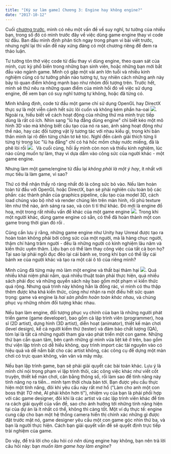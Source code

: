 ```yaml
---
title: "[Ký sự làm game] Chương 3: Engine hay không engine?"
date: "2017-10-12"
---
```


Cuối [chương trước](http://tongtunggiang.com/vi/2017/10/09/ky-su-lam-game-chuong-2-nhung-con-game-dau-tien/), mình có nêu một vấn đề về suy nghĩ, tư tưởng của nhiều bạn, trong số đó có mình trước đây về việc dùng game engine thay vì code từ đầu. Ban đầu mình định phân tích ngay trong phạm vi bài viết trước, nhưng nghĩ lại thì vấn đề này xứng đáng có một chương riêng để đem ra thảo luận.

Tư tưởng tôn thờ việc code từ đầu thay vì dùng engine, theo quan sát của mình, cực kỳ phổ biến trong những bạn sinh viên, hoặc những bạn mới bắt đầu vào ngành game. Mình có gặp một vài anh lớn tuổi và nhiều kinh nghiệm cũng có tư tưởng phần nào tương tự, tuy nhiên cách những anh này bày tỏ quan điểm không mạnh bạo như nhóm đối tượng trên. Trước hết, mình sẽ thử nêu ra những quan điểm của mình hồi đó về việc sử dụng engine, để xem bạn có suy nghĩ tương tự không, hoặc đã từng có.

Mình khẳng định, code từ đầu một game chỉ sử dụng OpenGL hay DirectX thực sự là một viễn cảnh hết sức lôi cuốn và không kém phần ha-oai ![](assets/images/beauty-e1507298864302.png). Ngoài ra, hiểu biết về cách hoạt động của những thứ mà mình trực tiếp dùng là rất có ích. Nhìn sang "lũ hạ đẳng dùng engine" chỉ biết kéo một mô hình 3D vào mà không biết cấu tạo của nó ra sao, ánh sáng hoạt động như thế nào, hay các đối tượng vật lý tương tác với nhau kiểu gì, trong khi bản thân mình lại rõ đến từng chân tơ kẽ tóc. Nghĩ đến cảnh giải thích từng li từng tý trong lúc "lũ hạ đẳng" chỉ có há hốc mồm chảy nước miếng, đã là phê lòi rồi ![](assets/images/still_dreaming-e1507297928546.png).  Và cuối cùng, hồi ấy mình còn non và thiếu kinh nghiệm, lúc nào cũng muốn tự làm, thay vì dựa dẫm vào công sức của người khác - một game engine.

Nhưng làm một game/engine từ đầu lại _không phải là một ý hay_, ít nhất với mục tiêu là làm game, vì sao?

Thứ có thể nhận thấy rõ ràng nhất đó là công sức bỏ vào. Nếu làm hoàn toàn từ đầu với OpenGL hoặc DirectX, bạn sẽ phải nghiên cứu toàn bộ các phần: các thành phần của graphics pipeline, cấu tạo của model 3D, cách load chúng vào bộ nhớ và render chúng lên trên màn hình, rồi phủ texture lên như thế nào, ánh sáng ra sao, và còn ti tỉ thứ khác. Đó mới là engine đồ hoạ, một trong rất nhiều vấn đề khác của một game engine ![](assets/images/burn_joss_stick-e1507298028986.png). Trong khi một người khác, dùng game engine có sẵn, có thể đã hoàn thành một con game trong thời gian đó rồi .

Cũng cần lưu ý rằng, những game engine như Unity hay Unreal được tạo ra hoàn toàn không phải bởi công sức của một người, mà là hàng chục người, thậm chí hàng trăm người - đều là những người có kinh nghiệm lâu năm và kiến thức uyên thâm. Liệu bạn có thể làm thay công việc của tất cả bọn họ? Tại sao lại phải ngồi đục đẽo lại cái bánh xe, trong khi bạn có thể lấy cái bánh xe của người khác và tạo ra một cái ô tô của riêng mình?

Mình cũng đã từng mày mò làm một engine và thất bại thảm hại ![](assets/images/beat_shot-e1507817666493.png). Quá nhiều khái niệm phải nắm, quá nhiều thuật toán phải thực hiện, quá nhiều sách phải đọc và những quyển sách này bao gồm một phạm vi kiến thức quá rộng. Nhưng quá trình này không hẳn là đống rác, vì mình có thu thập thêm được kha khá kiến thức, cũng như nhận ra một điều hết sức quan trọng: game và engine là _hai sản phẩm hoàn toàn khác nhau,_ và chúng phục vụ những nhóm đối tượng khác nhau.

Nếu bạn làm engine, đối tượng phục vụ chính của bạn là những người phát triển game (game developer), bao gồm cả lập trình viên (programmer), hoạ sĩ (2D artist), dựng hình (3D artist), diễn hoạt (animator), thiết kế màn chơi (level design), kể cả người kiểm thử (tester) và đảm bảo chất lượng (QA), tóm lại là tất cả những người tham gia vào phát triển một con game. Những thứ bạn cần quan tâm, bên cạnh những gì mình vừa liệt kê ở trên, bao gồm thư viện lập trình có dễ hiểu không, quy trình import các tài nguyên vào có hiệu quả và dễ nắm bắt cho các artist không, các công cụ để dựng một màn chơi có trực quan không, vân vân và mây mây.

Nếu bạn lập trình game, bạn sẽ phải giải quyết các bài toán khác. Lưu ý là mình chỉ nói trong phạm vi lập trình thôi, các công việc khác như viết cốt truyện, thiết kế màn chơi, cân bằng thông số, rồi làm sao để tính năng này tính năng nọ ra tiền... mình tạm thời chưa bàn tới. Bạn được yêu cầu thực hiện một tính năng, đôi khi yêu cầu này rất mơ hồ ("Làm cho anh một con boss thật _TO_ nhé, AI phải khôn hơn tí"), nhiệm vụ của bạn là phải phối hợp với các game designer, đôi khi là các artist và các lập trình viên khác để tìm ra cách giải quyết của vấn đề, sao cho ảnh hưởng tới những tính năng hiện tại của dự án là ít nhất có thể, không thì càng tốt. Một ví dụ thực tế: engine cung cấp cho bạn một hệ thống camera hiển thị chính xác những gì được đặt trước mặt nó, game designer yêu cầu một con game góc nhìn thứ ba, và bạn là người thực hiện. Cách bạn giải quyết vấn đề sẽ quyết định trực tiếp trải nghiệm của game.

Do vậy, để trả lời cho câu hỏi _có nên_ dùng engine hay không, bạn nên trả lời câu hỏi này: bạn _muốn làm game hay làm engine_?
